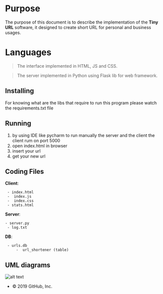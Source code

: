 # Purpose

The purpose of this document is to describe the implementation of the **Tiny URL** software, it designed to create short URL for personal and business usages.


# Languages

>The interface implemented in HTML, JS and CSS.

>The server implemented in Python using Flask lib for web framework.

## Installing

For knowing what are the libs that require to run this program please watch the requirements.txt file

## Running

1. by using IDE like pycharm to run manually the server and the client
        the client rum on port 5000
2. open index.html in browser
3. insert your url
4. get your new url


## Coding Files
 **Client**:
	
	 - index.html
	 -  index.js 
	 -  index.css 
	 - stats.html
**Server**: 

	- server.py
	 - log.txt
 **DB**:

	 - urls.db
		 -  url_shortener (table)

## UML diagrams

![alt text](https://github.com/idanovadia/Tiny-URL/blob/master/readMeImages/uml_inv.png)




-   © 2019 GitHub, Inc.
